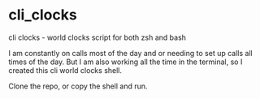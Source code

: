 # cli_clocks
cli clocks - world clocks script for both zsh and bash

I am constantly on calls most of the day and or needing to set up calls all times of the day. 
But I am also working all the time in the terminal, so I created this cli world clocks shell. 

Clone the repo, or copy the shell and run. 
